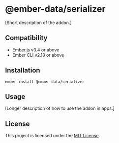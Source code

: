 @ember-data/serializer
==============================================================================

[Short description of the addon.]


Compatibility
------------------------------------------------------------------------------

* Ember.js v3.4 or above
* Ember CLI v2.13 or above


Installation
------------------------------------------------------------------------------

```
ember install @ember-data/serializer
```


Usage
------------------------------------------------------------------------------

[Longer description of how to use the addon in apps.]


License
------------------------------------------------------------------------------

This project is licensed under the [MIT License](LICENSE.md).
